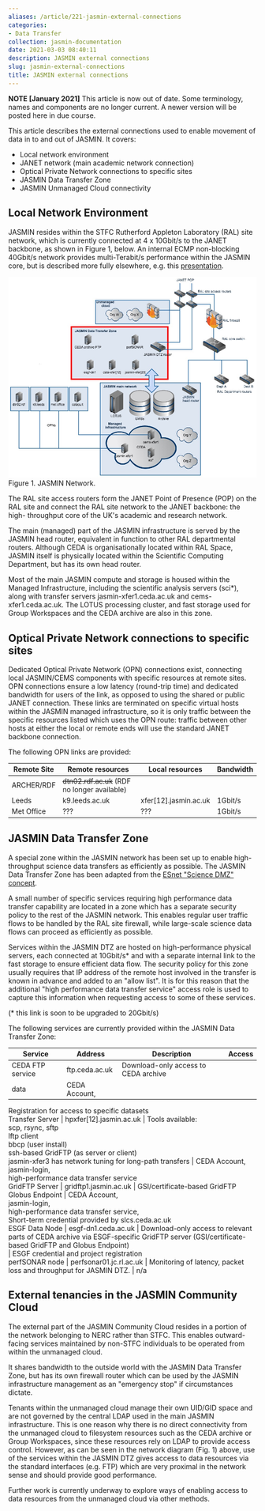 ```yaml
---
aliases: /article/221-jasmin-external-connections
categories:
- Data Transfer
collection: jasmin-documentation
date: 2021-03-03 08:40:11
description: JASMIN external connections
slug: jasmin-external-connections
title: JASMIN external connections
---
```


**NOTE [January 2021]** This article is now out of date. Some terminology,
names and components are no longer current. A newer version will be posted
here in due course.

This article describes the external connections used to enable movement of
data in to and out of JASMIN. It covers:

  * Local network environment
  * JANET network (main academic network connection)
  * Optical Private Network connections to specific sites
  * JASMIN Data Transfer Zone
  * JASMIN Unmanaged Cloud connectivity

## Local Network Environment

JASMIN resides within the STFC Rutherford Appleton Laboratory (RAL) site
network, which is currently connected at 4 x 10Gbit/s to the JANET backbone,
as shown in Figure 1, below. An internal ECMP non-blocking 40Gbit/s network
provides multi-Terabit/s performance within the JASMIN core, but is described
more fully elsewhere, e.g. this
[presentation](https://drive.google.com/file/d/0BwP1-0QGmA7_aU5QOTZ3eHBpMzA/view).

![](file-yUP9z85ikC.jpg)Figure 1. JASMIN Network.

The RAL site access routers form the JANET Point of Presence (POP) on the RAL
site and connect the RAL site network to the JANET backbone: the high-
throughput core of the UK's academic and research network.

The main (managed) part of the JASMIN infrastructure is served by the JASMIN
head router, equivalent in function to other RAL departmental routers.
Although CEDA is organisationally located within RAL Space, JASMIN itself is
physically located within the Scientific Computing Department, but has its own
head router.

Most of the main JASMIN compute and storage is housed within the Managed
Infrastructure, including the scientific analysis servers (sci*), along with
transfer servers jasmin-xfer1.ceda.ac.uk and cems-xfer1.ceda.ac.uk. The LOTUS
processing cluster, and fast storage used for Group Workspaces and the CEDA
archive are also in this zone.

## Optical Private Network connections to specific sites

Dedicated Optical Private Network (OPN) connections exist, connecting local
JASMIN/CEMS components with specific resources at remote sites. OPN
connections ensure a low latency (round-trip time) and dedicated bandwidth for
users of the link, as opposed to using the shared or public JANET connection.
These links are terminated on specific virtual hosts within the JASMIN managed
infrastructure, so it is only traffic between the specific resources listed
which uses the OPN route: traffic between other hosts at either the local or
remote ends will use the standard JANET backbone connection.

The following OPN links are provided:

Remote Site  |  Remote resources  |  Local resources  |  Bandwidth  
---|---|---|---  
ARCHER/RDF  |  ~~dtn02.rdf.ac.uk~~ (RDF no longer available)  |  |  
Leeds  |  k9.leeds.ac.uk  |  xfer[12].jasmin.ac.uk  |  1Gbit/s  
Met Office  |  ???  |  ???  |  1Gbit/s  
  
## JASMIN Data Transfer Zone

A special zone within the JASMIN network has been set up to enable high-
throughput science data transfers as efficiently as possible. The JASMIN Data
Transfer Zone has been adapted from the [ESnet "Science DMZ"
concept](https://fasterdata.es.net/science-dmz/).

A small number of specific services requiring high performance data transfer
capability are located in a zone which has a separate security policy to the
rest of the JASMIN network. This enables regular user traffic flows to be
handled by the RAL site firewall, while large-scale science data flows can
proceed as efficiently as possible.

Services within the JASMIN DTZ are hosted on high-performance physical
servers, each connected at 10Gbit/s* and with a separate internal link to the
fast storage to ensure efficient data flow. The security policy for this zone
usually requires that IP address of the remote host involved in the transfer
is known in advance and added to an "allow list". It is for this reason that
the additional "high performance data transfer service" access role is used to
capture this information when requesting access to some of these services.

(* this link is soon to be upgraded to 20Gbit/s)

The following services are currently provided within the JASMIN Data Transfer
Zone:

Service  |  Address  |  Description  |  Access  
---|---|---|---  
CEDA FTP service  |  ftp.ceda.ac.uk  |  Download-only access to CEDA archive
data  |  CEDA Account,  
Registration for access to specific datasets  
Transfer Server  |  hpxfer[12].jasmin.ac.uk  |  Tools available:  
scp, rsync, sftp  
lftp client  
bbcp (user install)  
ssh-based GridFTP (as server or client)  
jasmin-xfer3 has network tuning for long-path transfers  |  CEDA Account,  
jasmin-login,  
high-performance data transfer service  
GridFTP Server  |  gridftp1.jasmin.ac.uk  |  GSI/certificate-based GridFTP  
Globus Endpoint  |  CEDA Account,  
jasmin-login,  
high-performance data transfer service,  
Short-term credential provided by slcs.ceda.ac.uk  
ESGF Data Node  |  esgf-dn1.ceda.ac.uk  |  Download-only access to relevant
parts of CEDA archive via ESGF-specific GridFTP server (GSI/certificate-based
GridFTP and Globus Endpoint)  
|  ESGF credential and project registration  
perfSONAR node  |  perfsonar01.jc.rl.ac.uk  |  Monitoring of latency, packet
loss and throughput for JASMIN DTZ.  |  n/a  
  
## External tenancies in the JASMIN Community Cloud

The external part of the JASMIN Community Cloud resides in a portion of the
network belonging to NERC rather than STFC. This enables outward-facing
services maintained by non-STFC individuals to be operated from within the
unmanaged cloud.

It shares bandwidth to the outside world with the JASMIN Data Transfer Zone,
but has its own firewall router which can be used by the JASMIN infrastructure
management as an "emergency stop" if circumstances dictate.

Tenants within the unmanaged cloud manage their own UID/GID space and are not
governed by the central LDAP used in the main JASMIN infrastructure. This is
one reason why there is no direct connectivity from the unmanaged cloud to
filesystem resources such as the CEDA archive or Group Workspaces, since these
resources rely on LDAP to provide access control. However, as can be seen in
the network diagram (Fig. 1) above, use of the services within the JASMIN DTZ
gives access to data resources via the standard interfaces (e.g. FTP) which
are very proximal in the network sense and should provide good performance.

Further work is currently underway to explore ways of enabling access to data
resources from the unmanaged cloud via other methods.


